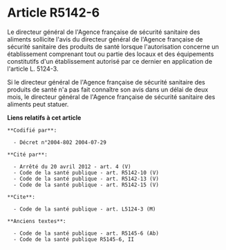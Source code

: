 # Article R5142-6

Le directeur général de l'Agence française de sécurité sanitaire des aliments sollicite l'avis du directeur général de
l'Agence française de sécurité sanitaire des produits de santé lorsque l'autorisation concerne un établissement comprenant
tout ou partie des locaux et des équipements constitutifs d'un établissement autorisé par ce dernier en application de
l'article L. 5124-3.

Si le directeur général de l'Agence française de sécurité sanitaire des produits de santé n'a pas fait connaître son avis
dans un délai de deux mois, le directeur général de l'Agence française de sécurité sanitaire des aliments peut statuer.

**Liens relatifs à cet article**

	**Codifié par**:

	  - Décret n°2004-802 2004-07-29

	**Cité par**:

	  - Arrêté du 20 avril 2012 - art. 4 (V)
	  - Code de la santé publique - art. R5142-10 (V)
	  - Code de la santé publique - art. R5142-13 (V)
	  - Code de la santé publique - art. R5142-15 (V)

	**Cite**:

	  - Code de la santé publique - art. L5124-3 (M)

	**Anciens textes**:

	  - Code de la santé publique - art. R5145-6 (Ab)
	  - Code de la santé publique R5145-6, II

